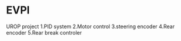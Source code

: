 # EVPI
UROP project
1.PID system
2.Motor control
3.steering encoder
4.Rear encoder
5.Rear break controler
